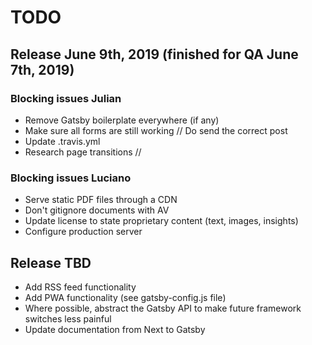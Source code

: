 # TODO

## Release June 9th, 2019 (finished for QA June 7th, 2019)

### Blocking issues Julian

* Remove Gatsby boilerplate everywhere (if any)
* Make sure all forms are still working // Do send the correct post
* Update .travis.yml
* Research page transitions // 

### Blocking issues Luciano

* Serve static PDF files through a CDN
* Don't gitignore documents with AV
* Update license to state proprietary content (text, images, insights)
* Configure production server

## Release TBD

* Add RSS feed functionality
* Add PWA functionality (see gatsby-config.js file)
* Where possible, abstract the Gatsby API to make future framework switches less painful
* Update documentation from Next to Gatsby
